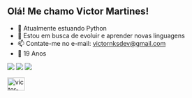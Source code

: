 ## Olá! Me chamo Victor Martines!

- 🌱 Atualmente estuando Python
- 🤔 Estou em busca de evoluir e aprender novas linguagens
- 📫 Contate-me no e-mail: victornksdev@gmail.com
- 🎉 19 Anos

<!-- ![Anurag's GitHub stats](https://github-readme-stats.vercel.app/api?username=victornonoks&show_icons=true&theme=transparent) -->
<!-- [![Top Langs](https://github-readme-stats.vercel.app/api/top-langs/?username=victornonoks&layout=compact&theme=transparent)](https://github.com/anuraghazra/github-readme-stats) -->


<a href="https://instagram.com/victor_nonoks" target="_blank"><img src="https://img.shields.io/badge/-Instagram-%23E4405F?style=for-the-badge&logo=instagram&logoColor=white" target="_blank"></a>
 <a href = "mailto:victornksdev@gmail.com"><img src="https://img.shields.io/badge/-Gmail-%23333?style=for-the-badge&logo=gmail&logoColor=white" target="_blank"></a>
 <a href="https://www.linkedin.com/in/victor-martines-24b86b266" target="_blank"><img src="https://img.shields.io/badge/-LinkedIn-%230077B5?style=for-the-badge&logo=linkedin&logoColor=white" target="_blank"></a> 
 
<img align="center" alt="victor-py" height="30" width="40" img src="https://cdn.jsdelivr.net/gh/devicons/devicon/icons/python/python-original.svg" />
